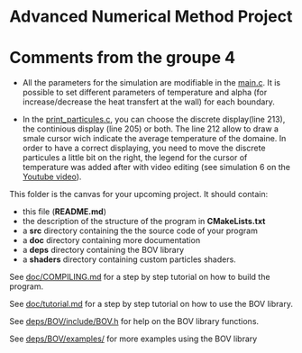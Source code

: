 Advanced Numerical Method Project
===================================

# Comments from the groupe 4 

* All the parameters for the simulation are modifiable in the [main.c](https://github.com/tuerlinckxt/LMECA2300_project_gr4/blob/master/src/main.c). It is possible to set different parameters of temperature and alpha (for increase/decrease the heat transfert at the wall) for each boundary. 

* In the [print_particules.c](https://github.com/tuerlinckxt/LMECA2300_project_gr4/blob/master/src/print_particules.c), you can choose the discrete display(line 213), the continious display (line 205) or both. The line 212 allow to draw a smale cursor wich indicate the average temperature of the domaine. In order to have a correct displaying, you need to move the discrete particules a little bit on the right, the legend for the cursor of temperature was added after with video editing (see simulation 6 on the [Youtube video](https://www.youtube.com/watch?v=M7gmbzaKuKc)).

This folder is the canvas for your upcoming project.
It should contain:
 * this file (**README.md**)
 * the description of the structure of the program in **CMakeLists.txt**
 * a **src** directory containing the the source code of your program
 * a **doc** directory containing more documentation
 * a **deps** directory containing the BOV library
 * a **shaders** directory containing custom particles shaders.

See [doc/COMPILING.md](doc/COMPILING.md) for a step by step tutorial
on how to build the program.

See [doc/tutorial.md](doc/tutorial.md) for a step by step tutorial on
how to use the BOV library.

See [deps/BOV/include/BOV.h](deps/BOV/include/BOV.h)
for help on the BOV library functions.

See [deps/BOV/examples/](deps/BOV/examples/) for more
examples using the BOV library

